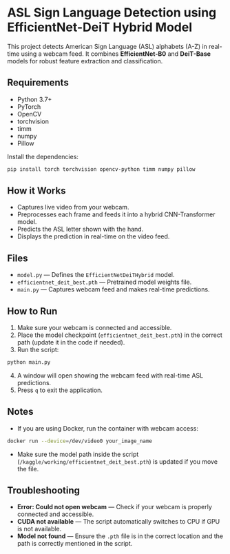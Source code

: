 # ASL Sign Language Detection using EfficientNet-DeiT Hybrid Model

This project detects American Sign Language (ASL) alphabets (A-Z) in real-time using a webcam feed. It combines **EfficientNet-B0** and **DeiT-Base** models for robust feature extraction and classification.

## Requirements

- Python 3.7+
- PyTorch
- OpenCV
- torchvision
- timm
- numpy
- Pillow

Install the dependencies:

```bash
pip install torch torchvision opencv-python timm numpy pillow
```

## How it Works

- Captures live video from your webcam.
- Preprocesses each frame and feeds it into a hybrid CNN-Transformer model.
- Predicts the ASL letter shown with the hand.
- Displays the prediction in real-time on the video feed.

## Files

- `model.py` — Defines the `EfficientNetDeiTHybrid` model.
- `efficientnet_deit_best.pth` — Pretrained model weights file.
- `main.py` — Captures webcam feed and makes real-time predictions.

## How to Run

1. Make sure your webcam is connected and accessible.
2. Place the model checkpoint (`efficientnet_deit_best.pth`) in the correct path (update it in the code if needed).
3. Run the script:

```bash
python main.py
```

4. A window will open showing the webcam feed with real-time ASL predictions.
5. Press `q` to exit the application.

## Notes

- If you are using Docker, run the container with webcam access:

```bash
docker run --device=/dev/video0 your_image_name
```

- Make sure the model path inside the script (`/kaggle/working/efficientnet_deit_best.pth`) is updated if you move the file.

## Troubleshooting

- **Error: Could not open webcam** — Check if your webcam is properly connected and accessible.
- **CUDA not available** — The script automatically switches to CPU if GPU is not available.
- **Model not found** — Ensure the `.pth` file is in the correct location and the path is correctly mentioned in the script.
